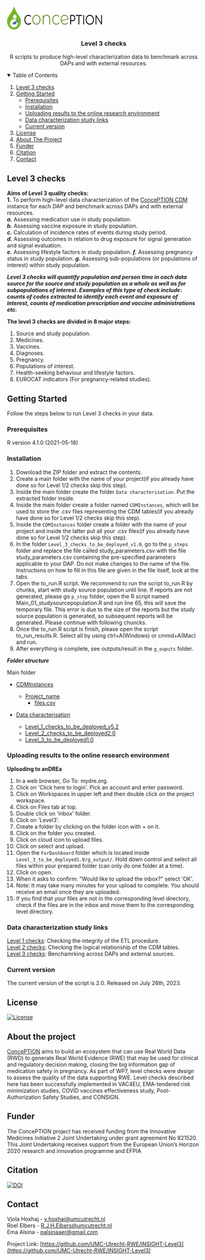 
<!-- PROJECT LOGO -->
<br />
<p align="left">
  <a href="https://github.com/vjolahoxhaj/Level-3-checks">
    <img src="images/conception_logo.png" alt="Logo" width="250" height="60">
  </a>
  </p>
  
 <h3 align="center">Level 3 checks</h3>
 <p align="center"> R scripts to produce high-level characterization data to benchmark across DAPs and with external resources. </p>
 
<!-- TABLE OF CONTENTS -->
<details open="open">
  <summary>Table of Contents</summary>
  <ol>
    <li>
      <a href="#level-3-checks">Level 3 checks</a>
    </li>
    <li>
      <a href="#getting-started">Getting Started</a>
      <ul>
        <li><a href="#prerequisites">Prerequisites</a></li>
        <li><a href="#installation">Installation</a></li>
        <li><a href="#uploading">Uploading results to the online research environment</a></li>
        <li><a href="#links">Data characterization study links</a></li> 
        <li><a href="#version">Current version</a></li>
      </ul>
    </li>
    <li><a href="#license">License</a></li>
    <li><a href="#about-the-project">About The Project</a></li>
    <li><a href="#funder">Funder</a></li>
     <li><a href="#citation">Citation</a></li>
    <li><a href="#contact">Contact</a></li>
  </ol>
</details>

<!-- Level 3 checks -->
## Level 3 checks

**Aims of Level 3 quality checks:**      
**1.**	To perform high-level data characterization of the [ConcePTION CDM]((https://docs.google.com/spreadsheets/d/1hc-TBOfEzRBthGP78ZWIa13C0RdhU7bK/edit#gid=413205035)) instance for each DAP and benchmark across DAPs and with external resources.     
***a.*** Assessing medication use in study population.    
***b.*** Assessing vaccine exposure in study population.   
***c.*** Calculation of incidence rates of events during study period.                   
***d.*** Assessing outcomes in relation to drug exposure for signal generation and signal evaluation.     
***e.*** Assessing lifestyle factors in study population. 
***f.*** Assessing pregnancy status in study population.
***g.*** Assessing sub-populations (or populations of interest) within study population.

***Level 3 checks will quantify population and person time in each data source for the source and study population as a whole as well as for subpopulations of interest. Examples of this type of check include: counts of codes extracted to identify each event and exposure of interest, counts of medication prescription and vaccine administrations etc.*** 

**The level 3 checks are divided in 8 major steps:**   

1.	Source and study population.   
2.	Medicines.   
3.	Vaccines.   
4.	Diagnoses.   
5.	Pregnancy.    
6.	Populations of interest.   
7.	Health-seeking behaviour and lifestyle factors.   
8.	EUROCAT indicators (For pregnancy-related studies).   

<!-- GETTING STARTED -->
## Getting Started

Follow the steps below to run Level 3 checks in your data.   

### Prerequisites

R version 4.1.0 (2021-05-18)   

### Installation

1. Download the ZIP folder and extract the contents.   
2. Create a main folder with the name of your project(if you already have done so for Level 1/2 checks skip this step).     
3. Inside the main folder create the folder `Data characterisation`. Put the extracted folder inside.   
4. Inside the main folder create a folder named `CDMInstances`, which will be used to store the .csv files representing the CDM tables(if you already have done so for Level 1/2 checks skip this step).      
5. Inside the `CDMInstances` folder create a folder with the name of your project and inside the latter put all your .csv files(if you already have done so for Level 1/2 checks skip this step).      
6. In the folder `Level_3_checks_to_be_deployed_v1.0`, go to the `p_steps` folder and replace the file called study_parameters.csv with the file study_parameters.csv containing the pre-specified parameters applicable to your DAP. Do not make changes to the name of the file. Instructions on how to fill in this file are given in the file itself, look at the tabs.          
9. Open the to_run.R script. We recommend to run the script to_run.R by chunks, start with study source population until line. If reports are not generated, please go `p_step` folder, open the R script named Main_01_studysourcepopulation.R and run line 65, this will save the temporary file. This error is due to the size of the reports but the study source population is generated, so subsequent reports will be generated. Please continue with following chuncks.
10. Once the to_run.R script is finish, please open the script to_run_results.R. Select all by using ctrl+A(Windows) or cmmd+A(Mac) and run.   
12. After everything is complete, see outputs/result in the `g_ouputs` folder.

***Folder structure***

Main folder

 * [CDMInstances](./CDMInstances)
   * [Project_name](./CDMInstances/Project_name)
     * [files.csv](./CDMInstances/Project_name/files.csv)
     
 * [Data characterisation](./Data_characterisation)
   * [Level_1_checks_to_be_deployed_v5.2](./Data_characterisation/Level_1_checks_to_be_deployed_v5.2)
   * [Level_2_checks_to_be_deployed2.0](./Data_characterisation/Level_2_checks_to_be_deployed2.0)
   * [Level_3_to_be_deployed1.0](./Data_characterisation/Level_3_to_be_deployed1.0)

<!-- UPLOADING -->
### Uploading results to the online research environment

**Uploading to anDREa**
1.	In a web browser, Go To: mydre.org.    
2.	Click on 'Click here to login'. Pick an account and enter password.   
3.	Click on Workspaces in upper left and then double click on the project workspace.    
4.	Click on Files tab at top.    
5.	Double click on 'inbox' folder.    
6.	Click on 'Level3'.     
7.	Create a folder by clicking on the folder icon with + on it.         
8.	Click on the folder you created.    
9.	Click on cloud icon to upload files.    
10.	Click on select and upload.    
11.	Open the `ForDashboard` folder which is located inside `Level_3_to_be_deployed1.0/g_output/`. Hold down control and select all files within your prepared folder (can only do one folder at a time).    
13.	Click on open.    
14.	When it asks to confirm: "Would like to upload the inbox?" select 'OK'.     
15.	Note: It may take many minutes for your upload to complete. You should receive an email once they are uploaded.    
16.	If you find that your files are not in the corresponding level directory, check if the files are in the inbox and move them to the corresponding level directory.     

<!-- LINKS -->
### Data characterization study links   

[Level 1 checks](https://github.com/UMC-Utrecht-RWE/INSIGHT-Level1): Checking the integrity of the ETL procedure.     
[Level 2 checks](https://github.com/UMC-Utrecht-RWE/INSIGHT-Level2): Checking the logical relationship of the CDM tables.    
[Level 3 checks](https://github.com/UMC-Utrecht-RWE/INSIGHT-Level3): Benchamrking across DAPs and external sources.     

<!-- VERSION -->
### Current version

The current version of the script is 2.0. Released on July 26th, 2023. 

<!-- LICENSE -->
## License
[![License](https://img.shields.io/badge/License-BSD_2--Clause-orange.svg)](https://opensource.org/licenses/BSD-2-Clause)

<!-- ABOUT THE PROJECT -->
## About the project
[ConcePTION](https://www.imi-conception.eu) aims to build an ecosystem that can use Real World Data (RWD) to generate Real World Evidence (RWE) that may be used for clinical and regulatory decision making, closing the big information gap of medication safety in pregnancy. As part of WP7, level checks were design to assess the quality of the data supporting RWE. Level checks described here has been successfully implemented in VAC4EU, EMA-tendered risk minimization studies, COVID vaccines effectiveness study, Post-Authorization Safety Studies, and CONSIGN.

<!-- FUNDER -->
## Funder
The ConcePTION project has received funding from the Innovative Medicines Initiative 2 Joint Undertaking under grant agreement No 821520. This Joint Undertaking receives support from the European Union’s Horizon 2020 research and innovation programme and EFPIA

<!-- CITATION -->
## Citation
[![DOI](https://zenodo.org/badge/708767063.svg)](https://zenodo.org/doi/10.5281/zenodo.10035170)

<!-- CONTACT -->
## Contact

Vjola Hoxhaj - v.hoxhaj@umcutrecht.nl     
Roel Elbers - R.J.H.Elbers@umcutrecht.nl       
Ema Alsina - palsinaaer@gmail.com  

Project Link: [https://github.com/UMC-Utrecht-RWE/INSIGHT-Level3](https://github.com/UMC-Utrecht-RWE/INSIGHT-Level3)


